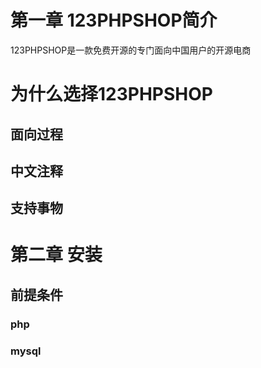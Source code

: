 # 第一章 123PHPSHOP简介
123PHPSHOP是一款免费开源的专门面向中国用户的开源电商

# 为什么选择123PHPSHOP

## 面向过程

## 中文注释

## 支持事物

# 第二章 安装

## 前提条件

### php

### mysql

